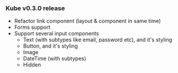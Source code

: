 ### Kube v0.3.0 release
- Refactor link component (layout & component in same time)
- Forms support
- Support several input components
  - Text (with subtypes like email, password etc), and it's styling
  - Button, and it's styling
  - Image
  - DateTime (with subtypes)
  - Hidden